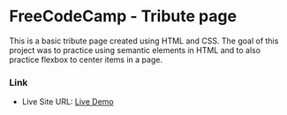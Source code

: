 # FreeCodeCamp - Tribute page

This is a basic tribute page created using HTML and CSS. The goal of this project was to practice using semantic elements in HTML and to also practice flexbox to center items in a page.

### Link

- Live Site URL: [Live Demo]()